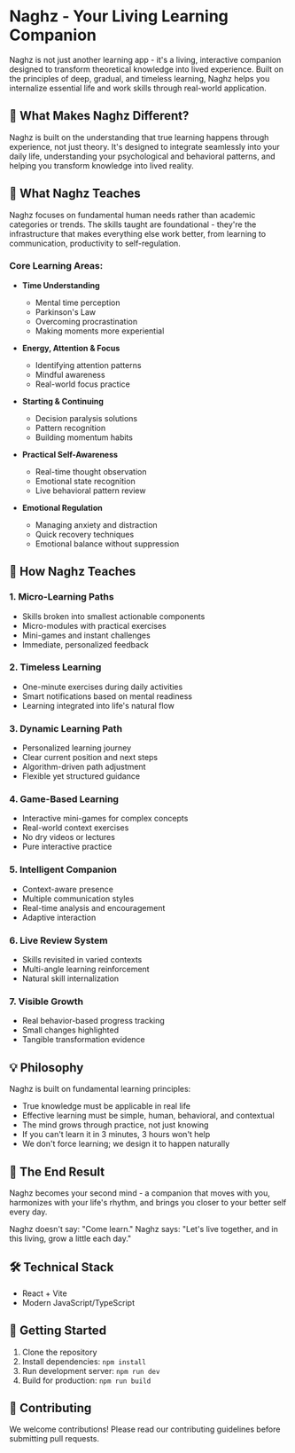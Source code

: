 # Naghz - Your Living Learning Companion

Naghz is not just another learning app - it's a living, interactive companion designed to transform theoretical knowledge into lived experience. Built on the principles of deep, gradual, and timeless learning, Naghz helps you internalize essential life and work skills through real-world application.

## 🌟 What Makes Naghz Different?

Naghz is built on the understanding that true learning happens through experience, not just theory. It's designed to integrate seamlessly into your daily life, understanding your psychological and behavioral patterns, and helping you transform knowledge into lived reality.

## 🎯 What Naghz Teaches

Naghz focuses on fundamental human needs rather than academic categories or trends. The skills taught are foundational - they're the infrastructure that makes everything else work better, from learning to communication, productivity to self-regulation.

### Core Learning Areas:

- **Time Understanding**
  - Mental time perception
  - Parkinson's Law
  - Overcoming procrastination
  - Making moments more experiential

- **Energy, Attention & Focus**
  - Identifying attention patterns
  - Mindful awareness
  - Real-world focus practice

- **Starting & Continuing**
  - Decision paralysis solutions
  - Pattern recognition
  - Building momentum habits

- **Practical Self-Awareness**
  - Real-time thought observation
  - Emotional state recognition
  - Live behavioral pattern review

- **Emotional Regulation**
  - Managing anxiety and distraction
  - Quick recovery techniques
  - Emotional balance without suppression

## 🚀 How Naghz Teaches

### 1. Micro-Learning Paths
- Skills broken into smallest actionable components
- Micro-modules with practical exercises
- Mini-games and instant challenges
- Immediate, personalized feedback

### 2. Timeless Learning
- One-minute exercises during daily activities
- Smart notifications based on mental readiness
- Learning integrated into life's natural flow

### 3. Dynamic Learning Path
- Personalized learning journey
- Clear current position and next steps
- Algorithm-driven path adjustment
- Flexible yet structured guidance

### 4. Game-Based Learning
- Interactive mini-games for complex concepts
- Real-world context exercises
- No dry videos or lectures
- Pure interactive practice

### 5. Intelligent Companion
- Context-aware presence
- Multiple communication styles
- Real-time analysis and encouragement
- Adaptive interaction

### 6. Live Review System
- Skills revisited in varied contexts
- Multi-angle learning reinforcement
- Natural skill internalization

### 7. Visible Growth
- Real behavior-based progress tracking
- Small changes highlighted
- Tangible transformation evidence

## 💡 Philosophy

Naghz is built on fundamental learning principles:
- True knowledge must be applicable in real life
- Effective learning must be simple, human, behavioral, and contextual
- The mind grows through practice, not just knowing
- If you can't learn it in 3 minutes, 3 hours won't help
- We don't force learning; we design it to happen naturally

## 🎯 The End Result

Naghz becomes your second mind - a companion that moves with you, harmonizes with your life's rhythm, and brings you closer to your better self every day.

Naghz doesn't say: "Come learn."
Naghz says: "Let's live together, and in this living, grow a little each day."

## 🛠️ Technical Stack

- React + Vite
- Modern JavaScript/TypeScript

## 📱 Getting Started

1. Clone the repository
2. Install dependencies: `npm install`
3. Run development server: `npm run dev`
4. Build for production: `npm run build`

## 🤝 Contributing

We welcome contributions! Please read our contributing guidelines before submitting pull requests.

